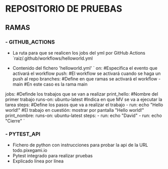 # REPOSITORIO DE PRUEBAS
## RAMAS
### - GITHUB_ACTIONS
- La ruta para que se realicen los jobs del yml por GitHub Actions
`raiz/.github/workflows/helloworld.yml

- Contenido del fichero 'helloworld.yml'
` on: #Especifica el evento que activará el workflow
  push: #El workflow se activará cuando se haga un push al repo
    branches: #Define en que ramas se activará el workflow
      - main #En este caso es la rama main

jobs: #Definde los trabajos que se van a realizar
  print_hello: #Nombre del primer trabajo
    runs-on: ubuntu-latest #Indica en que MV se va a ejecutar la tarea
    steps: #Define los pasos que va a realizar el trabajo
      - run: echo "Hello world!" #El trabajo en cuestión: mostrar por pantalla "Hello world!"
  print_nombre:
    runs-on: ubuntu-latest
    steps:
      - run: echo "David"
      - run: echo "Cierre"
`

### - PYTEST_API
- Fichero de python con instrucciones para probar la api de la URL todo.pixegami.io
- Pytest integrado para realizar pruebas
- Explicado línea por línea
